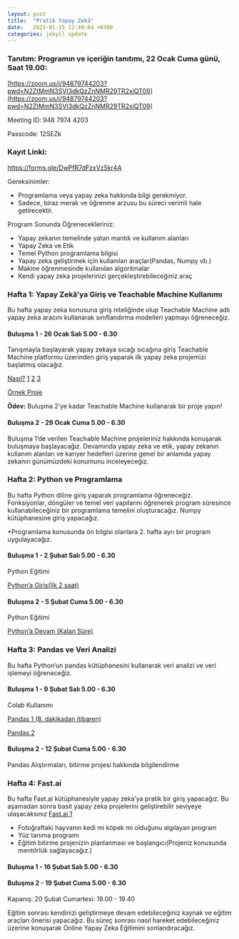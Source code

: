 ```yaml
---
layout: post
title:  "Pratik Yapay Zekâ"
date:   2021-01-15 12:49:04 +0300
categories: jekyll update
---
```



 
### Tanıtım: Programın ve içeriğin tanıtımı, 22 Ocak Cuma günü, Saat 19.00: 
[https://zoom.us/j/94879744203?pwd=N2ZtMmN3SVI3dkQzZnNMR29TR2xiQT09](https://zoom.us/j/94879744203?pwd=N2ZtMmN3SVI3dkQzZnNMR29TR2xiQT09)

Meeting ID: 948 7974 4203

Passcode: 12SEZk

### Kayıt Linki: 
https://forms.gle/DwPfR7dFzxVz5kr4A

Gereksinimler:

- Programlama veya yapay zeka hakkında bilgi gerekmiyor. 
- Sadece, biraz merak ve öğrenme arzusu bu süreci verimli hale getirecektir.

Program Sonunda Öğrenecekleriniz:

- Yapay zekanın temelinde yatan mantık ve kullanım alanları
- Yapay Zeka ve Etik
- Temel Python programlama bilgisi
- Yapay zeka geliştirmek için kullanılan araçlar(Pandas, Numpy vb.)
- Makine öğrenmesinde kullanılan algoritmalar
- Kendi yapay zeka projelerinizi gerçekleştirebileceğiniz araç

### Hafta 1: Yapay Zekâ’ya Giriş ve Teachable Machine Kullanımı

Bu hafta yapay zeka konusuna giriş niteliğinde olup Teachable Machine adlı yapay zeka aracını kullanarak sınıflandırma modelleri yapmayı öğreneceğiz. 


#### **Buluşma 1 - 26 Ocak Salı 5.00 - 6.30**

Tanışmayla başlayarak yapay zekaya sıcağı sıcağına giriş Teachable Machine platformu üzerinden giriş yaparak ilk yapay zeka projemizi başlatmış olacağız. 

[Nasıl?](https://teachablemachine.withgoogle.com/train?action=onboardOpen&id=DFBbSTvtpy4) [1](https://youtu.be/DFBbSTvtpy4) [2](https://youtu.be/CO67EQ0ZWgA) [3](https://youtu.be/n-zeeRLBgd0)

[Örnek Proje](https://youtu.be/ydzJPeeMiMI)

**Ödev:** Buluşma 2’ye kadar Teachable Machine kullanarak bir proje yapın!


#### **Buluşma 2 -  29 Ocak Cuma 5.00 - 6.30**

Buluşma 1’de verilen Teachable Machine projeleriniz hakkında konuşarak buluşmaya başlayacağız. Devamında yapay zeka ve etik, yapay zekanın kullanım alanları ve kariyer hedefleri üzerine genel bir anlamda yapay zekanın günümüzdeki konumunu inceleyeceğiz.


### Hafta 2: Python ve Programlama

Bu hafta Python diline giriş yaparak programlama öğreneceğiz. Fonksiyonlar, döngüler ve temel veri yapılarını öğrenerek program süresince kullanabileceğiniz bir programlama temelini oluşturacağız. Numpy kütüphanesine giriş yapacağız.

*Programlama konusunda ön bilgisi olanlara 2. hafta ayrı bir program uygulayacağız.


#### **Buluşma 1 -  2 Şubat Salı 5.00 - 6.30**

Python Eğitimi

[Python’a Giriş(İlk 2 saat)](https://youtu.be/rfscVS0vtbw)


#### **Buluşma 2 -  5 Şubat Cuma 5.00 - 6.30**

Python Eğitimi

[Python’a Devam (Kalan Süre)](https://youtu.be/rfscVS0vtbw)


### Hafta 3: Pandas ve Veri Analizi

Bu hafta Python’un pandas kütüphanesini kullanarak veri analizi ve veri işlemeyi öğreneceğiz. 


#### **Buluşma 1 -  9 Şubat Salı 5.00 - 6.30**

Colab Kullanımı

[Pandas 1 (8. dakikadan itibaren)](https://youtu.be/ZyhVh-qRZPA)

[Pandas 2](https://youtu.be/zmdjNSmRXF4)


#### **Buluşma 2 -  12 Şubat Cuma 5.00 - 6.30**

Pandas Alıştırmaları, bitirme projesi hakkında bilgilendirme


### Hafta 4: Fast.ai

Bu hafta Fast.ai kütüphanesiyle yapay zeka’ya pratik bir giriş yapacağız. Bu aşamadan sonra basit yapay zeka projelerini geliştirebilir seviyeye ulaşacaksınız [Fast.ai 1](https://course.fast.ai/videos/?lesson=1)



*   Fotoğraftaki hayvanın kedi mi köpek mi olduğunu algılayan program
*   Yüz tanıma programı
*   Eğitim bitirme projenizin planlanması ve başlangıcı(Projeniz konusunda mentörlük sağlayacağız.)


#### **Buluşma 1 -  16 Şubat Salı 5.00 - 6.30**


#### **Buluşma 2 -  19 Şubat Cuma 5.00 - 6.30**

Kapanış: 20 Şubat Cumartesi: 19.00 - 19.40

Eğitim sonrası kendinizi geliştirmeye devam edebileceğiniz kaynak ve eğitim araçları önerisi yapacağız. Bu süreç sonrası nasıl hareket edebileceğiniz üzerine konuşarak Online Yapay Zeka Eğitimini sonlandıracağız.
